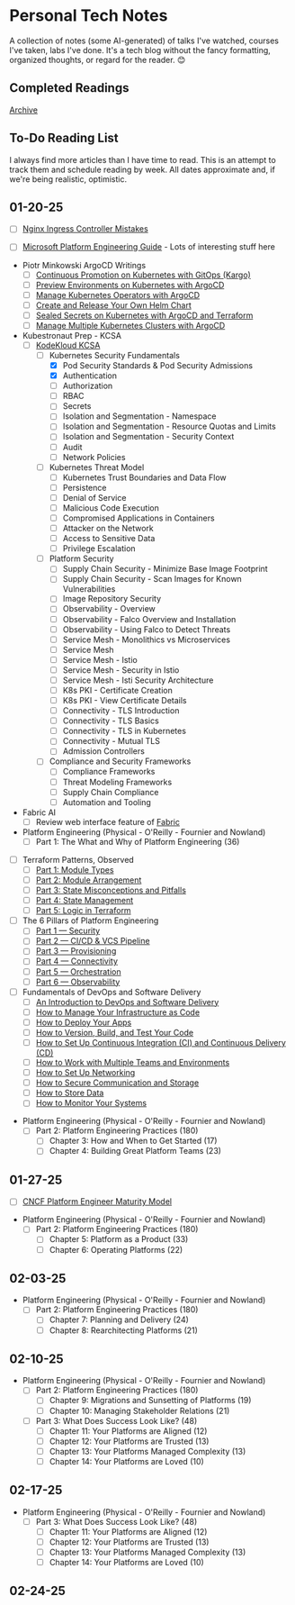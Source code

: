 # Personal Tech Notes

A collection of notes (some AI-generated) of talks I've watched, courses I've taken, labs I've done. It's a tech blog without the fancy formatting, organized thoughts, or regard for the reader. :blush:

## Completed Readings

[Archive](./ARCHIVE.md)

## To-Do Reading List

I always find more articles than I have time to read. This is an attempt to track them and schedule reading by week. All dates approximate and, if we're being realistic, optimistic.

## 01-20-25

- [ ] [Nginx Ingress Controller Mistakes](https://www.f5.com/company/blog/nginx/avoiding-top-10-nginx-configuration-mistakes)

- [ ] [Microsoft Platform Engineering Guide](https://learn.microsoft.com/en-us/platform-engineering/) - Lots of interesting stuff here

- Piotr Minkowski ArgoCD Writings
   - [ ] [Continuous Promotion on Kubernetes with GitOps (Kargo)](https://piotrminkowski.com/2025/01/14/continuous-promotion-on-kubernetes-with-gitops/)
   - [ ] [Preview Environments on Kubernetes with ArgoCD](https://piotrminkowski.com/2023/06/19/preview-environments-on-kubernetes-with-argocd/)
   - [ ] [Manage Kubernetes Operators with ArgoCD](https://piotrminkowski.com/2023/05/05/manage-kubernetes-operators-with-argocd/)
   - [ ] [Create and Release Your Own Helm Chart](https://piotrminkowski.com/2023/02/28/create-and-release-your-own-helm-chart/)
   - [ ] [Sealed Secrets on Kubernetes with ArgoCD and Terraform](https://piotrminkowski.com/2022/12/14/sealed-secrets-on-kubernetes-with-argocd-and-terraform/)
   - [ ] [Manage Multiple Kubernetes Clusters with ArgoCD](https://piotrminkowski.com/2022/12/09/manage-multiple-kubernetes-clusters-with-argocd/)

- Kubestronaut Prep - KCSA
   - [ ] [KodeKloud KCSA](https://learn.kodekloud.com/courses/kubernetes-and-cloud-native-security-associate-kcsa)
      - [ ] Kubernetes Security Fundamentals
         - [X] Pod Security Standards & Pod Security Admissions
         - [X] Authentication
         - [ ] Authorization
         - [ ] RBAC
         - [ ] Secrets
         - [ ] Isolation and Segmentation - Namespace
         - [ ] Isolation and Segmentation - Resource Quotas and Limits
         - [ ] Isolation and Segmentation - Security Context
         - [ ] Audit
         - [ ] Network Policies
      - [ ] Kubernetes Threat Model
         - [ ] Kubernetes Trust Boundaries and Data Flow
         - [ ] Persistence
         - [ ] Denial of Service
         - [ ] Malicious Code Execution
         - [ ] Compromised Applications in Containers
         - [ ] Attacker on the Network
         - [ ] Access to Sensitive Data
         - [ ] Privilege Escalation
      - [ ] Platform Security
         - [ ] Supply Chain Security - Minimize Base Image Footprint
         - [ ] Supply Chain Security - Scan Images for Known Vulnerabilities
         - [ ] Image Repository Security
         - [ ] Observability - Overview
         - [ ] Observability - Falco Overview and Installation
         - [ ] Observability - Using Falco to Detect Threats
         - [ ] Service Mesh - Monolithics vs Microservices
         - [ ] Service Mesh
         - [ ] Service Mesh - Istio
         - [ ] Service Mesh - Security in Istio
         - [ ] Service Mesh - Isti Security Architecture
         - [ ] K8s PKI - Certificate Creation
         - [ ] K8s PKI - View Certificate Details
         - [ ] Connectivity - TLS Introduction
         - [ ] Connectivity - TLS Basics
         - [ ] Connectivity - TLS in Kubernetes
         - [ ] Connectivity - Mutual TLS
         - [ ] Admission Controllers
      - [ ] Compliance and Security Frameworks
         - [ ] Compliance Frameworks
         - [ ] Threat Modeling Frameworks
         - [ ] Supply Chain Compliance
         - [ ] Automation and Tooling

- Fabric AI
   - [ ] Review web interface feature of [Fabric](https://github.com/danielmiessler/fabric)

- Platform Engineering (Physical - O'Reilly - Fournier and Nowland)
   - [ ] Part 1: The What and Why of Platform Engineering (36)

- [ ] Terraform Patterns, Observed
   - [ ] [Part 1: Module Types](https://medium.com/devoops-discourse/terraform-observed-part-1-module-types-9dec5aa9dc9f)
   - [ ] [Part 2: Module Arrangement](https://medium.com/devoops-discourse/terraform-observed-part-2-module-arrangement-109d2cf517e1)
   - [ ] [Part 3: State Misconceptions and Pitfalls](https://medium.com/devoops-discourse/terraform-patterns-observed-part-3-state-misconceptions-pitfalls-e051ca1b7be9)
   - [ ] [Part 4: State Management](https://medium.com/devoops-discourse/terraform-patterns-observed-part-4-state-management-dccec970f554)
   - [ ] [Part 5: Logic in Terraform](https://medium.com/devoops-discourse/terraform-patterns-observed-part-5-logic-in-terraform-a0b1207b3a56)

- [ ] The 6 Pillars of Platform Engineering
   - [ ] [Part 1 — Security](https://thenewstack.io/the-6-pillars-of-platform-engineering-part-1-security/)
   - [ ] [Part 2 — CI/CD & VCS Pipeline](https://thenewstack.io/the-6-pillars-of-platform-engineering-part-2-ci-cd-vcs-pipeline/)
   - [ ] [Part 3 — Provisioning](https://thenewstack.io/the-pillars-of-platform-engineering-part-3-provisioning/)
   - [ ] [Part 4 — Connectivity](https://thenewstack.io/the-pillars-of-platform-engineering-part-4-connectivity/)
   - [ ] [Part 5 — Orchestration](https://thenewstack.io/the-pillars-of-platform-engineering-part-5-orchestration/)
   - [ ] [Part 6 — Observability](https://thenewstack.io/the-pillars-of-platform-engineering-part-6-observability/)

- [ ] Fundamentals of DevOps and Software Delivery
   - [ ] [An Introduction to DevOps and Software Delivery](https://new.gruntwork.io/fundamentals-of-devops/introduction-to-devops-and-software-delivery#how_to_deploy_your_app)
   - [ ] [How to Manage Your Infrastructure as Code](https://new.gruntwork.io/fundamentals-of-devops/how-to-manage-your-infrastructure-as-code#how_to_manage_your_infra_as_code)
   - [ ] [How to Deploy Your Apps](https://new.gruntwork.io/fundamentals-of-devops/deploying-apps-orchestration-vms-containers-serverless#how_to_deploy_many_apps)
   - [ ] [How to Version, Build, and Test Your Code](https://new.gruntwork.io/fundamentals-of-devops/testing-your-systems#how_to_version_build_test)
   - [ ] [How to Set Up Continuous Integration (CI) and Continuous Delivery (CD)](https://new.gruntwork.io/fundamentals-of-devops/setup-ci-cd#how_to_set_up_ci_cd)
   - [ ] [How to Work with Multiple Teams and Environments](https://new.gruntwork.io/fundamentals-of-devops/work-with-teams-and-environments#how_to_work_with_multiple_teams)
   - [ ] [How to Set Up Networking](https://new.gruntwork.io/fundamentals-of-devops/setup-networking-vpc-vpn-dns#how_to_set_up_networking)
   - [ ] [How to Secure Communication and Storage](https://new.gruntwork.io/fundamentals-of-devops/manage-authentication-authorization-secrets#how_to_manage_auth_and_secrets)
   - [ ] [How to Store Data](https://new.gruntwork.io/fundamentals-of-devops/store-data-sql-nosql-queues-warehouses-file-stores#how_to_store_data)
   - [ ] [How to Monitor Your Systems](https://new.gruntwork.io/fundamentals-of-devops/monitor-your-systems-metrics-logs-alerts-observability#how_to_monitor_your_systems)

- Platform Engineering (Physical - O'Reilly - Fournier and Nowland)
   - [ ] Part 2: Platform Engineering Practices (180)
      - [ ] Chapter 3: How and When to Get Started (17)
      - [ ] Chapter 4: Building Great Platform Teams (23)

## 01-27-25

- [ ] [CNCF Platform Engineer Maturity Model](https://tag-app-delivery.cncf.io/whitepapers/platform-eng-maturity-model/)

- Platform Engineering (Physical - O'Reilly - Fournier and Nowland)
   - [ ] Part 2: Platform Engineering Practices (180)
      - [ ] Chapter 5: Platform as a Product (33)
      - [ ] Chapter 6: Operating Platforms (22)

## 02-03-25

- Platform Engineering (Physical - O'Reilly - Fournier and Nowland)
   - [ ] Part 2: Platform Engineering Practices (180)
      - [ ] Chapter 7: Planning and Delivery (24)
      - [ ] Chapter 8: Rearchitecting Platforms (21)

## 02-10-25

- Platform Engineering (Physical - O'Reilly - Fournier and Nowland)
   - [ ] Part 2: Platform Engineering Practices (180)
      - [ ] Chapter 9: Migrations and Sunsetting of Platforms (19)
      - [ ] Chapter 10: Managing Stakeholder Relations (21)
   - [ ] Part 3: What Does Success Look Like? (48)
      - [ ] Chapter 11: Your Platforms are Aligned (12)
      - [ ] Chapter 12: Your Platforms are Trusted (13)
      - [ ] Chapter 13: Your Platforms Managed Complexity (13)
      - [ ] Chapter 14: Your Platforms are Loved (10)

## 02-17-25

- Platform Engineering (Physical - O'Reilly - Fournier and Nowland)
   - [ ] Part 3: What Does Success Look Like? (48)
      - [ ] Chapter 11: Your Platforms are Aligned (12)
      - [ ] Chapter 12: Your Platforms are Trusted (13)
      - [ ] Chapter 13: Your Platforms Managed Complexity (13)
      - [ ] Chapter 14: Your Platforms are Loved (10)

## 02-24-25
